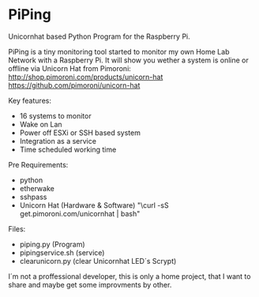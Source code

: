 # PiPing
Unicornhat based Python Program for the Raspberry Pi.

PiPing is a tiny monitoring tool started to monitor my own Home Lab Network with a Raspberry Pi.
It will show you wether a system is online or offline via Unicorn Hat from Pimoroni:
http://shop.pimoroni.com/products/unicorn-hat
https://github.com/pimoroni/unicorn-hat

Key features:
- 16 systems to monitor
- Wake on Lan 
- Power off ESXi or SSH based system
- Integration as a service
- Time scheduled working time

Pre Requirements:
- python 
- etherwake
- sshpass
- Unicorn Hat (Hardware & Software) "\curl -sS get.pimoroni.com/unicornhat | bash"

Files:
- piping.py (Program)
- pipingservice.sh (service)
- clearunicorn.py (clear Unicornhat LED´s Scrypt)

I´m not a proffessional developer, this is only a home project, that I want to share and maybe get some improvments by other.

